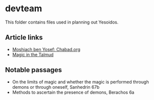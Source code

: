 devteam
=======

This folder contains files used in planning out Yesoidos.


Article links
-------------

* [Moshiach ben Yosef: Chabad.org](http://www.chabad.org/library/moshiach/article_cdo/aid/101747/jewish/Appendix-II.htm)
* [Magic in the Talmud](http://www.daatemet.org.il/articles/article.cfm?article_id=17&lang=en)

Notable passages
----------------

* On the limits of magic and whether the magic is performed through demons or through oneself, Sanhedrin 67b
* Methods to ascertain the presence of demons, Berachos 6a

